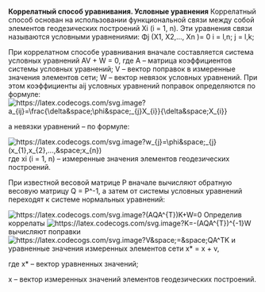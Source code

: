 **Коррелатный способ уравнивания. Условные уравнения**
Коррелатный способ основан на использовании функциональной связи между собой элементов геодезических построений Xi (i = 1, n). 
Эти уравнения связи называются условными уравнениями:
Φj (X1, X2,..., Xn )= 0
i = l,n;
j = l,k;

При коррелатном способе уравнивания вначале составляется система условных уравнений AV + W = 0,
где А – матрица коэффициентов системы условных уравнений;
V – вектор поправок в измеренные значения элементов сети;
W – вектор невязок условных уравнений.
При этом коэффициенты aij условных уравнений поправок определяются по формуле:
<img src="https://latex.codecogs.com/svg.image?a_{ij}=\frac{\delta&space;\phi&space;_{j}X_{i}}{\delta&space;X_{i}}" title="https://latex.codecogs.com/svg.image?a_{ij}=\frac{\delta&space;\phi&space;_{j}X_{i}}{\delta&space;X_{i}}" />

а невязки уравнений – по формуле:

<img src="https://latex.codecogs.com/svg.image?w_{j}=\phi&space;_{j}(x_{1},x_{2},...,&space;x_{n})" title="https://latex.codecogs.com/svg.image?w_{j}=\phi&space;_{j}(x_{1},x_{2},...,&space;x_{n})" />
где xi (i = 1, n) – измеренные значения элементов геодезических построений.

При известной весовой матрице Р вначале вычисляют обратную весовую матрицу Q = P^-1, а затем от системы условных уравнений переходят к системе нормальных уравнений:

<img src="https://latex.codecogs.com/svg.image?(AQA^{T})K&plus;W=0" title="https://latex.codecogs.com/svg.image?(AQA^{T})K&plus;W=0" />
Определив коррелаты 
<img src="https://latex.codecogs.com/svg.image?K=-(AQA^{T})^{-1}W" title="https://latex.codecogs.com/svg.image?K=-(AQA^{T})^{-1}W" />
вычисляют поправки
<img src="https://latex.codecogs.com/svg.image?V&space;=&space;QA^TK" title="https://latex.codecogs.com/svg.image?V&space;=&space;QA^TK" />
и уравненные значения измеренных элементов сети x* = x + v,

где х* – вектор уравненных значений;

х – вектор измеренных значений элементов геодезических построений.
